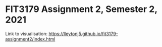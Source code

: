 # FIT3179 Assignment 2, Semester 2, 2021
Link to visualisation: https://lleytonj5.github.io/fit3179-assignment2/index.html
